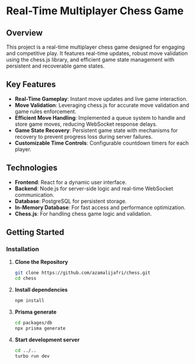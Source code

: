 # Real-Time Multiplayer Chess Game

## Overview

This project is a real-time multiplayer chess game designed for engaging and competitive play. It features real-time updates, robust move validation using the chess.js library, and efficient game state management with persistent and recoverable game states.

## Key Features

- **Real-Time Gameplay**: Instant move updates and live game interaction.
- **Move Validation**: Leveraging chess.js for accurate move validation and game rules enforcement.
- **Efficient Move Handling**: Implemented a queue system to handle and store game moves, reducing WebSocket response delays.
- **Game State Recovery**: Persistent game state with mechanisms for recovery to prevent progress loss during server failures.
- **Customizable Time Controls**: Configurable countdown timers for each player.

## Technologies

- **Frontend**: React for a dynamic user interface.
- **Backend**: Node.js for server-side logic and real-time WebSocket communication.
- **Database**: PostgreSQL for persistent storage.
- **In-Memory Database**: For fast access and performance optimization.
- **Chess.js**: For handling chess game logic and validation.

## Getting Started

### Installation

1. **Clone the Repository**

   ```bash
   git clone https://github.com/azamalijafri/chess.git
   cd chess
   ```

2. **Install dependencies**

   ```bash
   npm install
   ```

3. **Prisma generate**

   ```bash
   cd packages/db
   npx prisma generate
   ```

4. **Start development server**

   ```bash
   cd ../..
   turbo run dev
   ```
